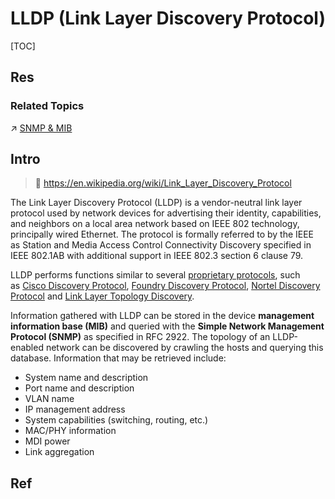 # LLDP (Link Layer Discovery Protocol)

[TOC]



## Res
### Related Topics
↗ [SNMP & MIB](../../../../0x01%20Application%20Layer/🚔%20Network%20Managements%20&%20Standards/SNMP%20&%20MIB/SNMP%20&%20MIB.md)



## Intro
> 🔗 https://en.wikipedia.org/wiki/Link_Layer_Discovery_Protocol

The Link Layer Discovery Protocol (LLDP) is a vendor-neutral link layer protocol used by network devices for advertising their identity, capabilities, and neighbors on a local area network based on IEEE 802 technology, principally wired Ethernet. The protocol is formally referred to by the IEEE as Station and Media Access Control Connectivity Discovery specified in IEEE 802.1AB with additional support in IEEE 802.3 section 6 clause 79.

LLDP performs functions similar to several [proprietary protocols](https://en.wikipedia.org/wiki/Proprietary_protocol "Proprietary protocol"), such as [Cisco Discovery Protocol](https://en.wikipedia.org/wiki/Cisco_Discovery_Protocol "Cisco Discovery Protocol"), [Foundry Discovery Protocol](https://en.wikipedia.org/wiki/Foundry_Discovery_Protocol "Foundry Discovery Protocol"), [Nortel Discovery Protocol](https://en.wikipedia.org/wiki/Nortel_Discovery_Protocol "Nortel Discovery Protocol") and [Link Layer Topology Discovery](https://en.wikipedia.org/wiki/Link_Layer_Topology_Discovery "Link Layer Topology Discovery").

Information gathered with LLDP can be stored in the device **management information base (MIB)** and queried with the **Simple Network Management Protocol (SNMP)** as specified in RFC 2922. The topology of an LLDP-enabled network can be discovered by crawling the hosts and querying this database. Information that may be retrieved include:
- System name and description
- Port name and description
- VLAN name
- IP management address
- System capabilities (switching, routing, etc.)
- MAC/PHY information
- MDI power
- Link aggregation



## Ref
[👍 LLDP技术介绍 | H3C 技术文档]: https://www.h3c.com/cn/d_200805/605853_30003_0.htm
